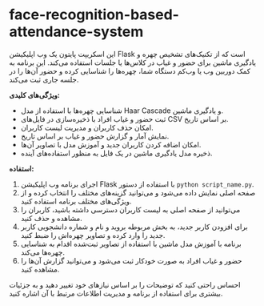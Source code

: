 # face-recognition-based-attendance-system
 این اسکریپت پایتون یک وب اپلیکیشن Flask است که از تکنیک‌های تشخیص چهره و یادگیری ماشین برای حضور و غیاب در کلاس‌ها یا جلسات استفاده می‌کند.
این برنامه به کمک دوربین وب یا وب‌کم دستگاه شما، چهره‌ها را شناسایی کرده و حضور آن‌ها را در جلسه جاری ثبت می‌کند.

**ویژگی‌های کلیدی:**
- شناسایی چهره‌ها با استفاده از مدل Haar Cascade و یادگیری ماشین.
- ثبت حضور و غیاب افراد با ذخیره‌سازی در فایل‌های CSV بر اساس تاریخ.
- امکان حذف کاربران و مدیریت لیست کاربران.
- نمایش آمار و گزارش حضور و غیاب بر اساس تاریخ.
- امکان اضافه کردن کاربران جدید و آموزش مدل با تصاویر آن‌ها.
- ذخیره مدل یادگیری ماشین در یک فایل به منظور استفاده‌های آینده.

**استفاده:**
1. اجرای برنامه وب اپلیکیشن Flask با استفاده از دستور `python script_name.py`.
2. صفحه اصلی نمایش داده می‌شود و می‌توانید گزینه‌های مختلف را انتخاب کرده و از ویژگی‌های مختلف برنامه استفاده کنید.
3. می‌توانید از صفحه اصلی به لیست کاربران دسترسی داشته باشید، کاربران را مشاهده و حذف کنید.
4. برای افزودن کاربر جدید، به بخش مربوطه بروید و نام و شماره دانشجویی کاربر جدید را وارد کرده و تصاویر چهره‌اش را ضبط کنید.
5. برنامه با آموزش مدل ماشین با استفاده از تصاویر ثبت‌شده اقدام به شناسایی چهره‌ها می‌کند.
6. حضور و غیاب افراد به صورت خودکار ثبت می‌شود و می‌توانید گزارش آن‌ها را مشاهده کنید.

احساس راحتی کنید که توضیحات را بر اساس نیازهای خود تغییر دهید و به جزئیات بیشتری برای استفاده از برنامه و مدیریت اطلاعات مرتبط با آن اشاره کنید.
